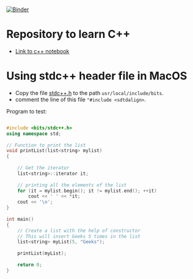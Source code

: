 [![Binder](https://mybinder.org/badge_logo.svg)](https://mybinder.org/v2/gh/bhishanpdl/Tutorial_Cpp/master)

# Repository to learn C++

- [Link to c++ notebook](https://mybinder.org/v2/gh/bhishanpdl/Tutorial_Cpp/master)

# Using stdc++ header file in MacOS
- Copy the file [stdc++.h](https://gist.githubusercontent.com/eduarc/6022859/raw/3f81acf4e2288d9dea02bd8a7c7a2908bbaeebbe/stdc++.h) to the path `usr/local/include/bits`.
- comment the line of this file `"#include <sdtdalign>`.

Program to test:
```c++

#include <bits/stdc++.h> 
using namespace std; 
  
// Function to print the list 
void printList(list<string> mylist) 
{ 
  
    // Get the iterator 
    list<string>::iterator it; 
  
    // printing all the elements of the list 
    for (it = mylist.begin(); it != mylist.end(); ++it) 
        cout << ' ' << *it; 
    cout << '\n'; 
} 
  
int main() 
{ 
    // Create a list with the help of constructor 
    // This will insert Geeks 5 times in the list 
    list<string> myList(5, "Geeks"); 
  
    printList(myList); 
  
    return 0; 
} 
```
